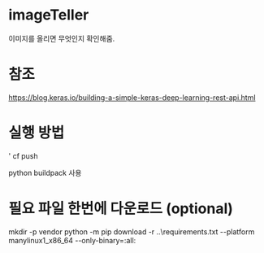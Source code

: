 # imageTeller
이미지를 올리면 무엇인지 확인해줌.

# 참조
https://blog.keras.io/building-a-simple-keras-deep-learning-rest-api.html


# 실행 방법

' cf push


python buildpack 사용

# 필요 파일 한번에 다운로드 (optional)

mkdir -p vendor
python -m pip download  -r ..\requirements.txt --platform manylinux1_x86_64 --only-binary=:all:
